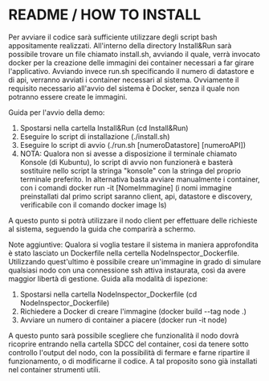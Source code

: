 # README / HOW TO INSTALL
Per avviare il codice sarà sufficiente utilizzare degli script bash appositamente realizzati.
All'interno della directory Install&Run sarà possibile trovare un file chiamato install.sh, avviando il quale, verrà invocato docker per la creazione delle immagini dei container necessari a far girare l'applicativo. Avviando invece run.sh specificando il numero di datastore e di api, verranno avviati i container necessari al sistema.
Ovviamente il requisito necessario all'avvio del sistema è Docker, senza il quale non potranno essere create le immagini.

Guida per l'avvio della demo:
1. Spostarsi nella cartella Install&Run (cd Install&Run)
2. Eseguire lo script di installazione (./install.sh)
3. Eseguire lo script di avvio (./run.sh [numeroDatastore] [numeroAPI])
4. NOTA: Qualora non si avesse a disposizione il terminale chiamato Konsole (di Kubuntu), lo script di avvio non funzionerà e basterà sostituire nello script la stringa "konsole" con la stringa del proprio terminale preferito. In alternativa basta avviare manualmente i container, con i comandi docker run -it [NomeImmagine] (i nomi immagine preinstallati dal primo script saranno client, api, datastore e discovery, verificabile con il comando docker image ls)

A questo punto si potrà utilizzare il nodo client per effettuare delle richieste al sistema, seguendo la guida che comparirà a schermo.

Note aggiuntive:
Qualora si voglia testare il sistema in maniera approfondita è stato lasciato un Dockerfile nella certella NodeInspector_Dockerfile.
Utilizzando quest'ultimo è possibile creare un'immagine in grado di simulare qualsiasi nodo con una connessione ssh attiva instaurata, così da avere maggior libertà di gestione.
Guida alla modalità di ispezione:
1. Spostarsi nella cartella NodeInspector_Dockerfile (cd NodeInspector_Dockerfile)
2. Richiedere a Docker di creare l'immagine (docker build --tag node .)
3. Avviare un numero di container a piacere (docker run -it node)

A questo punto sarà possibile scegliere che funzionalità il nodo dovrà ricoprire entrando nella cartella SDCC del container, cosi da tenere sotto controllo l'output del nodo, con la possibilità di fermare e farne ripartire il funzionamento, o di modificarne il codice. A tal proposito sono già installati nel container strumenti utili.
